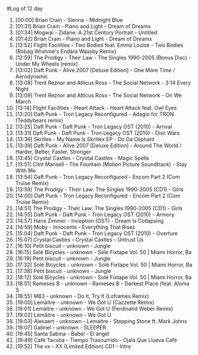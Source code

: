 #Log of 12 day

1. [00:00] Brian Crain - Sienna - Midnight Blue
1. [01:31] Brian Crain - Piano and Light - Dream of Dreams
1. [01:34] Mogwai - Zidane: A 21st Century Portrait - Untitled
1. [01:42] Brian Crain - Piano and Light - Dream of Dreams
1. [12:52] Flight Facilities - Two Bodies feat. Emma Louise - Two Bodies (Robag Wruhme's Endara Wassby Remix)
1. [12:59] The Prodigy - Their Law - The Singles 1990-2005 (Bonus Disc) - Under My Wheels (remix)
1. [13:02] Daft Punk - Alive 2007 [Deluxe Edition] - One More Time / Aerodynamic
1. [13:08] Trent Reznor and Atticus Ross - The Social Network - 3:14 Every Night
1. [13:09] Trent Reznor and Atticus Ross - The Social Network - On We March
1. [13:14] Flight Facilities - Heart Attack - Heart Attack feat. Owl Eyes
1. [13:20] Daft Punk - Tron Legacy Reconfigured - Adagio for TRON (Teddybears remix)
1. [13:25] Daft Punk - Daft Punk - Tron Legacy OST (2010) - Arrival
1. [13:31] Daft Punk - Daft Punk - Tron Legacy OST (2010) - Disc Wars
1. [13:36] Skrillex - My Name Is Skrillex EP - Do Da Oliphant
1. [13:39] Daft Punk - Alive 2007 [Deluxe Edition] - Around The World / Harder, Better, Faster, Stronger
1. [13:45] Crystal Castles - Crystal Castles - Magic Spells
1. [13:51] Clint Mansell - The Fountain (Motion Picture Soundtrack) - Stay With Me
1. [13:54] Daft Punk - Tron Legacy Reconfigured - Encom Part 2 (Com Truise Remix)
1. [13:59] The Prodigy - Their Law: The Singles 1990-2005 (CD1) - Girls
1. [14:00] Daft Punk - Tron Legacy Reconfigured - Encom Part 2 (Com Truise Remix)
1. [14:51] The Prodigy - Their Law: The Singles 1990-2005 (CD1) - Girls
1. [14:55] Daft Punk - Daft Punk - Tron Legacy OST (2010) - Armory
1. [14:57] Hans Zimmer - Inception (OST) - Dream Is Collapsing
1. [14:59] Moby - Innocents - Everything That Rises
1. [15:04] Daft Punk - Daft Punk - Tron Legacy OST (2010) - Overture
1. [15:07] Crystal Castles - Crystal Castles - Untrust Us
1. [16:10] Petit biscuit - unknown - Jungle
1. [16:15] Solé Bicycles - unknown - Solé Fixtape Vol. 50 | Miami Horror, Ba
1. [16:19] Petit biscuit - unknown - Jungle
1. [17:32] Solé Bicycles - unknown - Solé Fixtape Vol. 50 | Miami Horror, Ba
1. [17:38] Petit biscuit - unknown - Jungle
1. [18:12] Solé Bicycles - unknown - Solé Fixtape Vol. 50 | Miami Horror, Ba
1. [18:51] Rameses B - unknown - Rameses B - Darkest Place (feat. Aloma S
1. [18:55] M83 - unknown - Do It, Try It (Loframes Remix)
1. [19:00] Lemâitre - unknown - We Got U (Cazzette Remix)
1. [19:01] Lemâitre - unknown - We Got U (Ferdinand Weber Remix)
1. [19:02] Lemâitre - unknown - We Got U
1. [19:03] Alexaert - unknown - Lemaitre - Stepping Stone ft. Mark Johns
1. [19:07] Gabriel - unknown - SLEEPER
1. [19:45] Santa Sabina - Babel - El ángel
1. [19:49] Café Tacvba - Tiempo Trascurrido - Ojalá Que Llueva Café
1. [19:52] The xx - XX (Limited Edition) CD1 - Intro
